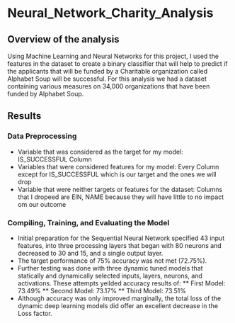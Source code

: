 # Neural_Network_Charity_Analysis

## Overview of the analysis
Using Machine Learning and Neural Networks for this project, I used the features in the dataset to create a binary classifier that will help to predict if the applicants that will be funded by a Charitable organization called Alphabet Soup will be successful. For this analysis we had a dataset containing various measures on 34,000 organizations that have been funded by Alphabet Soup.

## Results
### Data Preprocessing

* Variable that was considered as the target for my model: IS_SUCCESSFUL Column
* Variables that were considered features for my model: Every Column except for IS_SUCCESSFUL which is our target and the ones we will drop
* Variable that were neither targets or features for the dataset: Columns that I dropeed are EIN, NAME because they will have little to no impact om our outcome

### Compiling, Training, and Evaluating the Model

* Initial preparation for the Sequential Neural Network specified 43 input features, into three processing layers that began with 80 neurons and decreased to 30 and 15, and a single output layer.
* The target performance of 75% accuracy was not met (72.75%).
* Further testing was done with three dynamic tuned models that statically and dynamically selected inputs, layers, neurons, and activations. These attempts yeilded accuracy results of:
** First Model: 73.49%
** Second Model: 73.17%
** Third Model: 73.51%
* Although accuracy was only improved marginally, the total loss of the dynamic deep learning models did offer an excellent decrease in the Loss factor.
